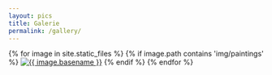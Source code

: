 ```yaml
---
layout: pics
title: Galerie
permalink: /gallery/
---
```



<div class="gallery grid">

{% for image in site.static_files %}
{% if image.path contains 'img/paintings' %}
<a href="{{ site.baseurl }}{{ image.path }}" data-lightbox="portraits"><img src="{{ site.baseurl }}{{ image.path }}" alt="{{ image.basename }}"/></a>
{% endif %}
{% endfor %}

</div>